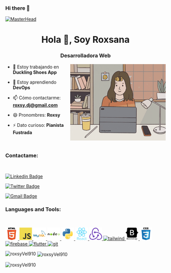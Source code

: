 ### Hi there 👋

[![MasterHead](https://developers.giphy.com/branch/master/static/api-512d36c09662682717108a38bbb5c57d.gif)](https://roxsyVel910.io)
<h1 align="center">Hola 👋, Soy Roxsana </h1>
<h3 align="center"> Desarrolladora Web </h3>
<img align="right" alt="Coding" width="300" src="https://raw.githubusercontent.com/roxsyVel910/roxsyVel910/main/img/roxsy.gif">


- 🔭 Estoy trabajando en **Duckling Shoes App**

- 🌱 Estoy aprendiendo **DevOps**

- 📫 Cómo contactarme: **roxsy.dj@gmail.com** 

- 😄 Pronombres: **Roxsy** 

- ⚡ Dato curioso: **Pianista Fustrada** 

<br>

<h3 align="left">Contactame:</h3>
<br>

[![Linkedin Badge](https://img.shields.io/badge/-jlim-blue?style=flat&logo=Linkedin&logoColor=white&link=https://www.linkedin.com/in/roxsanavelasquez//)](https://www.linkedin.com/in/roxsanavelasquez/)

[![Twitter Badge](https://img.shields.io/badge/-@_LjRoxsy-1ca0f1?style=flat&labelColor=1ca0f1&logo=twitter&logoColor=white&link=https://twitter.com/LjRoxsy)](https://twitter.com/LjRoxsy)

[![Gmail Badge](https://img.shields.io/badge/-roxsy.dj-c14438?style=flat&logo=Gmail&logoColor=white&link=mailto:roxsy.dj@gmail.com)](mailto:roxsy.dj@gmail.com)




<h3 align="left">Languages and Tools:</h3>
<br>

<p align="left">  <a href="https://www.w3.org/html/" target="_blank" rel="noreferrer"> <img src="https://raw.githubusercontent.com/devicons/devicon/master/icons/html5/html5-original-wordmark.svg" alt="html5" width="40" height="40"/> </a>  <a href="https://developer.mozilla.org/en-US/docs/Web/JavaScript" target="_blank" rel="noreferrer"> <img src="https://raw.githubusercontent.com/devicons/devicon/master/icons/javascript/javascript-original.svg" alt="javascript" width="40" height="40"/> </a> <a href="https://www.mysql.com/" target="_blank" rel="noreferrer"> <img src="https://raw.githubusercontent.com/devicons/devicon/master/icons/mysql/mysql-original-wordmark.svg" alt="mysql" width="40" height="40"/> </a>  <a href="https://nodejs.org" target="_blank" rel="noreferrer"> <img src="https://raw.githubusercontent.com/devicons/devicon/master/icons/nodejs/nodejs-original-wordmark.svg" alt="nodejs" width="40" height="40"/> </a>  <a href="https://www.python.org" target="_blank" rel="noreferrer"> <img src="https://raw.githubusercontent.com/devicons/devicon/master/icons/python/python-original.svg" alt="python" width="40" height="40"/> </a> <a href="https://reactjs.org/" target="_blank" rel="noreferrer"> <img src="https://raw.githubusercontent.com/devicons/devicon/master/icons/react/react-original-wordmark.svg" alt="react" width="40" height="40"/> </a>  <a href="https://redux.js.org" target="_blank" rel="noreferrer"> <img src="https://raw.githubusercontent.com/devicons/devicon/master/icons/redux/redux-original.svg" alt="redux" width="40" height="40"/> </a> <a href="https://tailwindcss.com/" target="_blank" rel="noreferrer"> <img src="https://www.vectorlogo.zone/logos/tailwindcss/tailwindcss-icon.svg" alt="tailwind" width="40" height="40"/> </a>   <a href="https://getbootstrap.com" target="_blank" rel="noreferrer"> <img src="https://raw.githubusercontent.com/devicons/devicon/master/icons/bootstrap/bootstrap-plain-wordmark.svg" alt="bootstrap" width="40" height="40"/> </a>   
<a href="https://www.w3schools.com/css/" target="_blank" rel="noreferrer"> <img src="https://raw.githubusercontent.com/devicons/devicon/master/icons/css3/css3-original-wordmark.svg" alt="css3" width="40" height="40"/> </a> 
<a href="https://firebase.google.com/" target="_blank" rel="noreferrer"> <img src="https://www.vectorlogo.zone/logos/firebase/firebase-icon.svg" alt="firebase" width="40" height="40"/> </a> <a href="https://flutter.dev" target="_blank" rel="noreferrer"> <img src="https://www.vectorlogo.zone/logos/flutterio/flutterio-icon.svg" alt="flutter" width="40" height="40"/> </a> <a href="https://git-scm.com/" target="_blank" rel="noreferrer"> <img src="https://www.vectorlogo.zone/logos/git-scm/git-scm-icon.svg" alt="git" width="40" height="40"/> </a>   </p>



<p><img align="left" src="https://github-readme-stats.vercel.app/api/top-langs?username=roxsyVel910&show_icons=true&locale=en&layout=compact&theme=tokyonight" alt="roxsyVel910" /></p>

<p>&nbsp;<img align="center" src="https://github-readme-stats.vercel.app/api?username=roxsyVel910&show_icons=true&locale=en&theme=tokyonight" alt="roxsyVel910" /></p>

<p><img align="center" src="https://github-readme-streak-stats.herokuapp.com/?user=roxsyVel910&&theme=tokyonight" alt="roxsyVel910" /></p>
